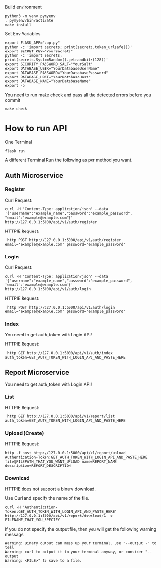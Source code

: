 
Build environment
```
python3 -m venv pymyenv
. pymyenv/bin/activate
make install
```

Set Env Variables

```
export FLASK_APP="app.py"
python -c 'import secrets; print(secrets.token_urlsafe())'
export SECRET_KEY="YourSecrets"
python -c 'import secrets; print(secrets.SystemRandom().getrandbits(128))'
export SECURITY_PASSWORD_SALT="YourSalt"
export DATABASE_USER="YourDatabaseUserName"
export DATABASE_PASSWORD="YourDatabasePassword"
export DATABASE_HOST="YourDatabaseHost"
export DATABASE_NAME="YourDatabaseName"
export -p
```


You need to run make check and pass all the detected errors before you commit

```
make check
```

# How to run API

One Terminal
```
flask run
```

A different Terminal Run the following as per method you want.

## Auth Microservice

### Register

Curl Request:

```
curl -H "Content-Type: application/json" --data '{"username":"example_name","password":"example_password", "email":"example@example.com"}' http://127.0.0.1:5000/api/v1/auth/register
```

HTTPIE Request:

```
 http POST http://127.0.0.1:5000/api/v1/auth/register email='example@example.com' password='example_password'
```


### Login

Curl Request:

```
curl -H "Content-Type: application/json" --data '{"username":"example_name","password":"example_password", "email":"example@example.com"}' http://127.0.0.1:5000/api/v1/auth/login
```

HTTPIE Request: 

```
 http POST http://127.0.0.1:5000/api/v1/auth/login email='example@example.com' password='example_password'
```

### Index

You need to get auth_token with Login API!

HTTPIE Request:

```
 http GET http://127.0.0.1:5000/api/v1/auth/index auth_token=GET_AUTH_TOKEN_WITH_LOGIN_API_AND_PASTE_HERE
```


## Report Microservice

You need to get auth_token with Login API!

### List

HTTPIE Request:

```
 http GET http://127.0.0.1:5000/api/v1/report/list auth_token=GET_AUTH_TOKEN_WITH_LOGIN_API_AND_PASTE_HERE
```

### Upload (Create)

HTTPIE Request:

```
http -f post http://127.0.0.1:5000/api/v1/report/upload Authentication-Token:GET_AUTH_TOKEN_WITH_LOGIN_API_AND_PASTE_HERE file@FILEPATH_THAT_YOU_WANT_UPLOAD name=REPORT_NAME description=REPORT_DESCRIPTION
```

### Download

[HTTPIE does not support a binary download](https://httpie.io/docs/cli/binary-data).

Use Curl and specify the name of the file.

```
curl -H "Authentication-Token:GET_AUTH_TOKEN_WITH_LOGIN_API_AND_PASTE_HERE" http://127.0.0.1:5000/api/v1/report/download/1 -o FILENAME_THAT_YOU_SPECIFY
```

If you do not specify the output file, then you will get the following warning message.

```
Warning: Binary output can mess up your terminal. Use "--output -" to tell 
Warning: curl to output it to your terminal anyway, or consider "--output 
Warning: <FILE>" to save to a file.
```
